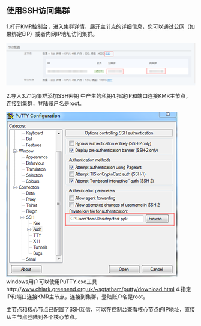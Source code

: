 ## 使用SSH访问集群

1.打开KMR控制台，进入集群详情，展开主节点的详细信息，您可以通过公网（如果绑定EIP）或者内网IP地址访问集群。

![绑定EIP](./images/fwjq1.png)

2.导入3.7.1为集群添加SSH密钥 中产生的私钥4.指定IP和端口连接KMR主节点，连接到集群，登陆账户名是root。

![导入私钥](./images/fwjq2.png)
windows用户可以使用PuTTY.exe工具http://www.chiark.greenend.org.uk/~sgtatham/putty/download.html
4.指定IP和端口连接KMR主节点，连接到集群，登陆账户名是root。

主节点和核心节点已配置了SSH互信，可以在控制台查看核心节点的IP地址，直接从主节点登陆到各个核心节点。